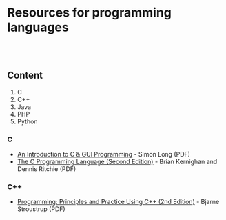 # Resources for programming languages
<br><br>

<!-- If you are adding resources for a new language, also add it to the content section -->
<!-- Please keep the alphabetical order -->

## Content
1.  C
2.  C++
3.  Java
4.  PHP
5.  Python

### C
- [An Introduction to C & GUI Programming](https://www.raspberrypi.org/magpi-issues/C_GUI_Programming.pdf) - Simon Long (PDF)
- [The C Programming Language (Second Edition)](http://cslabcms.nju.edu.cn/problem_solving/images/c/cc/The_C_Programming_Language_%282nd_Edition_Ritchie_Kernighan%29.pdf) - Brian Kernighan and Dennis Ritchie (PDF)

### C++
- [Programming: Principles and Practice Using C++ (2nd Edition)](https://dl.icdst.org/pdfs/files3/fef0590f02fa06bb42cba558fbc9e51c.pdf) - Bjarne Stroustrup (PDF)